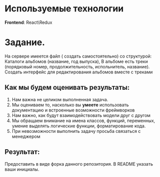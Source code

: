Используемые технологии
=======================
**Frontend**: React\Redux

Задание.
========

На сервере имеется файл ( создать самостоятельно) со структурой: 
Каталоги альбомов (название, год выпуска), В альбоме есть треки (порядковый номер, продолжительность, испольнитель, название).
Создать интерфейс для редактирования альбомов вместе с треками

Как мы будем оценивать результаты:
----------------------------------

1. Нам важна не целиком выполненная задача. 
2. Мы оцениваем то, насколько вы **умеете** использовать документацию и встроенные возможности фреймворков
3. Нам важно, как будут взаимодействовать модели друг с другом
4. Мы обращаем внимание на имена классов, функций, переменных, умение выделять логические функции, форматирование кода.
5. При невозможности выполнить задачу просьба связаться с менеджером

Результат:
----------
Предоставить в виде форка данного репозитория. В README указать ваши инициалы.

